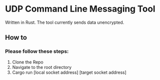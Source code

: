 # UDP Command Line Messaging Tool
<p> Written in Rust. The tool currently sends data unencrypted. </p>

## How to
### Please follow these steps:
<p>
  <ol>
  <li>Clone the Repo</li>
  <li>Navigate to the root directory</li>
  <li>Cargo run [local socket address] [target socket address]</li>
</ol>
</p>

